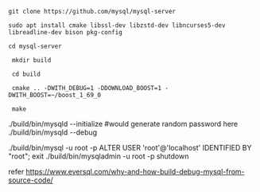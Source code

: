 `git clone https://github.com/mysql/mysql-server`

`sudo apt install cmake libssl-dev libzstd-dev libncurses5-dev libreadline-dev bison pkg-config`

`cd mysql-server`

`
mkdir build`

`
cd build`

`
cmake .. -DWITH_DEBUG=1 -DDOWNLOAD_BOOST=1 -DWITH_BOOST=~/boost_1_69_0`

`
make`

./build/bin/mysqld --initialize #would generate random password here
./build/bin/mysqld --debug

./build/bin/mysql -u root -p 
ALTER USER 'root'@'localhost' IDENTIFIED BY "root";
exit
./build/bin/mysqladmin -u root -p shutdown



refer
https://www.eversql.com/why-and-how-build-debug-mysql-from-source-code/
